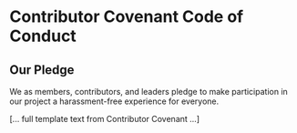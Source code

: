 # Contributor Covenant Code of Conduct

## Our Pledge
We as members, contributors, and leaders pledge to make participation in our project a harassment-free experience for everyone.

[... full template text from Contributor Covenant ...]
